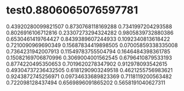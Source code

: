 # test0.8806065076597781
0.43920280099821507
0.8730768118169288
0.7341997204293588
0.8026916106712816
0.23307273294324282
0.9805839732880386
0.6530461419764427
0.8439389607244933
0.1092340813618422
0.7210090969690349
0.15687834419898505
0.07005859338335008
0.7364231942007913
0.11549783755504794
0.1646484398361785
0.15082169706870996
0.3069004001562545
0.6796410879533193
0.8774220495350653
0.7019620278347902
0.912978093542615
0.49304737236432505
0.6181290903249518
0.4621255756983621
0.9243872745256971
0.09734633689823369
0.7118119200563482
0.722098128437494
0.6569896091865202
0.5658191040627311
